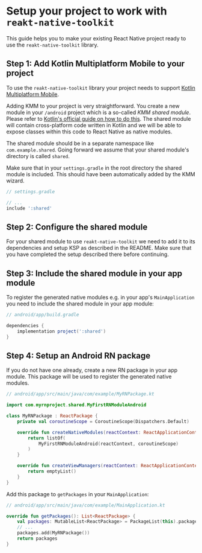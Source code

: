 # Setup your project to work with `reakt-native-toolkit`

This guide helps you to make your existing React Native project ready to use the `reakt-native-toolkit` library.

## Step 1: Add Kotlin Multiplatform Mobile to your project

To use the `reakt-native-toolkit` library your project needs to support [Kotlin Multiplatform Mobile](https://kotlinlang.org/lp/mobile/).

Adding KMM to your project is very straightforward. You create a new module in your `/android` project which is a so-called _KMM shared module_. Please refer to [Kotlin's official guide on how to do this](https://kotlinlang.org/docs/multiplatform-mobile-integrate-in-existing-app.html#create-a-shared-module-for-cross-platform-code). The shared module will contain cross-platform code written in Kotlin and we will be able to expose classes within this code to React Native as native modules.

The shared module should be in a separate namespace like `com.example.shared`. Going forward we assume that your shared module's directory is called `shared`.

Make sure that in your `settings.gradle` in the root directory the shared module is included. This should have been automatically added by the KMM wizard.

```groovy
// settings.gradle

// ...
include ':shared'
```

## Step 2: Configure the shared module

For your shared module to use `reakt-native-toolkit` we need to add it to its dependencies and setup KSP as described in the README. Make sure that you have completed the setup described there before continuing.

## Step 3: Include the shared module in your app module

To register the generated native modules e.g. in your app's `MainApplication` you need to include the shared module in your app module:

```gradle
// android/app/build.gradle

dependencies {
    implementation project(':shared')
}
```

## Step 4: Setup an Android RN package

If you do not have one already, create a new RN package in your app module. This package will be used to register the generated native modules.

```kotlin
// android/app/src/main/java/com/example/MyRNPackage.kt

import com.myrnproject.shared.MyFirstRNModuleAndroid

class MyRNPackage : ReactPackage {
    private val coroutineScope = CoroutineScope(Dispatchers.Default)

    override fun createNativeModules(reactContext: ReactApplicationContext): List<NativeModule> {
        return listOf(
            MyFirstRNModuleAndroid(reactContext, coroutineScope)
        )
    }

    override fun createViewManagers(reactContext: ReactApplicationContext): List<ViewManager<View, ReactShadowNode<*>>> {
        return emptyList()
    }
}
```

Add this package to `getPackages` in your `MainApplication`:

```kotlin
// android/app/src/main/java/com/example/MainApplication.kt

override fun getPackages(): List<ReactPackage> {
    val packages: MutableList<ReactPackage> = PackageList(this).packages
    // ...
    packages.add(MyRNPackage())
    return packages
}
```
